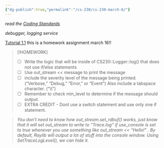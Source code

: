```yaml
---
{"dg-publish":true,"permalink":"/cs-230/cs-230-march-6/"}
---
```


*read the [Coding Standards](https://docs.google.com/document/u/1/d/1f3E1WRj6JHMvg-k_31sZLxFy1Ab9_2YHObhy7lY8u18/edit)*

*debugger, logging service*

[Tutorial 1.1](https://docs.google.com/presentation/u/1/d/1hQpml0MXjlow-O_zhx6wyrW924YyMdekl9WQZ9Mob9o/edit) this is a homework assignment march 16!!

> [!HOMEWORK]
> - [ ] Write the logic that will be inside of CS230::Logger::log() that does not use if/else statements
> - [ ] Use out_stream << message to print the message
> - [ ] include the severity level of the message being printed. (“Verbose,” “Debug,” “Error,” or “Event”) Also include a tabspace character. (“\t”)
> - [ ] Remember to check min_level to determine if the message should output.
> - [ ] EXTRA CREDIT - Dont use a switch statement and use only one if statement.


> *You don’t need to know how out_stream.set_rdbuf() works, just know that it will set out_stream to write to “Trace.log” if use_console is set to true whenever you use something like out_stream << “Hello!” .*
> *By default, Raylib will output a lot of stuff into the console window. Using SetTraceLogLevel(), we can hide it.*


